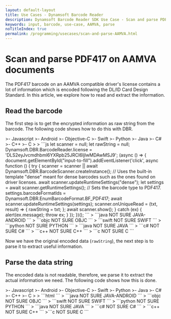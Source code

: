 ```yaml
---
layout: default-layout
title: Use Cases - Dynamsoft Barcode Reader
description: Dynamsoft Barcode Reader SDK Use Case - Scan and parse PDF417 on AAMVA documents
keywords: input, barcode, use-case, AAMVA, parse
noTitleIndex: true
permalink: /programming/usecases/scan-and-parse-AAMVA.html
---
```


# Scan and parse PDF417 on AAMVA documents

The PDF417 barcode on an AAMVA compatible driver's license contains a lot of information which is encoded following the DL/ID Card Design Standard. In this article, we explore how to read and extract the information.

## Read the barcode

The first step is to get the encrypted information as raw string from the barcode. The following code shows how to do this with DBR.

<div class="sample-code-prefix template2"></div>
   >- Javascript
   >- Android
   >- Objective-C
   >- Swift
   >- Python
   >- Java
   >- C#
   >- C++
   >- C
   >
>
```js
let scanner = null;
let rawString = null;
Dynamsoft.DBR.BarcodeReader.license = 'DLS2eyJvcmdhbml6YXRpb25JRCI6IjIwMDAwMSJ9';
(async () => {
    document.getElementById("input-to-fill").addEventListener('click', async function () {
        try {
            scanner = scanner || await Dynamsoft.DBR.BarcodeScanner.createInstance();
            // Uses the built-in template "dense" meant for dense barcodes such as the ones found on driver licenses.
            await scanner.updateRuntimeSettings("dense");
            let settings = await scanner.getRuntimeSettings();
            // Sets the barcode type to PDF417.
            settings.barcodeFormatIds = Dynamsoft.DBR.EnumBarcodeFormat.BF_PDF417;
            await scanner.updateRuntimeSettings(settings);
            scanner.onUniqueRead = (txt, result) => {
                rawString = txt;
            };
            await scanner.show();
        } catch (ex) {
            alert(ex.message);
            throw ex;
        }
    });
})();
```
>
```java
NOT SURE JAVA-ANDROID
```
>
```objc
NOT SURE OBJC
```
>
```swift
NOT SURE SWIFT
```
>
```python
NOT SURE PYTHON
```
>
```java
NOT SURE JAVA
```
>
```c#
NOT SURE C#
```
>
```c++
NOT SURE C++
```
>
```c
NOT SURE C
```

Now we have the original encoded data (`rawString`), the next step is to parse it to extract useful information.

## Parse the data string

The encoded data is not readable, therefore, we parse it to extract the actual information we need. The following code shows how this is done.

<div class="sample-code-prefix template2"></div>
   >- Javascript
   >- Android
   >- Objective-C
   >- Swift
   >- Python
   >- Java
   >- C#
   >- C++
   >- C
   >
>
```html
<script src="https://cdn.jsdelivr.net/npm/dynamsoft-code-parser@1.1.0/dist/dcp.js"></script>
<script>
let parser = null;
Dynamsoft.DCP.CodeParser.license ='DLS2eyJvcmdhbml6YXRpb25JRCI6IjIwMDAwMSJ9';
(async () => {
    try {
        let parser = await Dynamsoft.DCP.CodeParser.createInstance();
        parser.setCodeFormat(Dynamsoft.DCP.EnumCodeFormat.CF_DL_AAMVA_ANSI);
        // Parses the raw data retrieved from the barcode
        let info = await parser.parseData(rawString);
        // Checks the readable information in the console
        console.log(JSON.stringify(info));
    } catch (ex) {
        alert(ex.message);
        throw ex;
    }
})();
</script>
```
>
```java
NOT SURE JAVA-ANDROID
```
>
```objc
NOT SURE OBJC
```
>
```swift
NOT SURE SWIFT
```
>
```python
NOT SURE PYTHON
```
>
```java
NOT SURE JAVA
```
>
```c#
NOT SURE C#
```
>
```c++
NOT SURE C++
```
>```c
NOT SURE C
```
